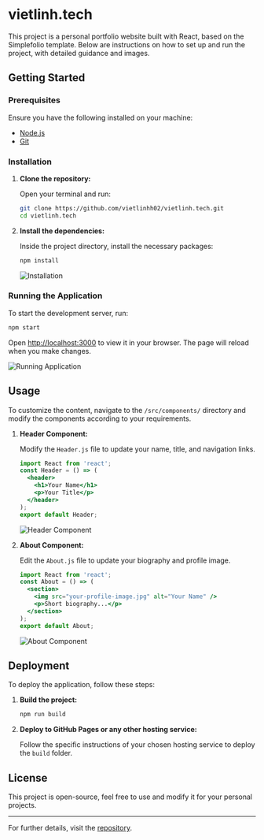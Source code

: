 # vietlinh.tech

This project is a personal portfolio website built with React, based on the Simplefolio template. Below are instructions on how to set up and run the project, with detailed guidance and images.

## Getting Started

### Prerequisites

Ensure you have the following installed on your machine:
- [Node.js](https://nodejs.org/)
- [Git](https://git-scm.com/)

### Installation

1. **Clone the repository:**

    Open your terminal and run:
    ```bash
    git clone https://github.com/vietlinhh02/vietlinh.tech.git
    cd vietlinh.tech
    ```

2. **Install the dependencies:**

    Inside the project directory, install the necessary packages:
    ```bash
    npm install
    ```

    ![Installation](https://via.placeholder.com/800x400.png?text=Install+Dependencies)

### Running the Application

To start the development server, run:
```bash
npm start
```
Open [http://localhost:3000](http://localhost:3000) to view it in your browser. The page will reload when you make changes.

![Running Application](https://via.placeholder.com/800x400.png?text=Running+Application)

## Usage

To customize the content, navigate to the `/src/components/` directory and modify the components according to your requirements.

1. **Header Component:**

    Modify the `Header.js` file to update your name, title, and navigation links.

    ```jsx
    import React from 'react';
    const Header = () => (
      <header>
        <h1>Your Name</h1>
        <p>Your Title</p>
      </header>
    );
    export default Header;
    ```

    ![Header Component](https://via.placeholder.com/800x400.png?text=Header+Component)

2. **About Component:**

    Edit the `About.js` file to update your biography and profile image.

    ```jsx
    import React from 'react';
    const About = () => (
      <section>
        <img src="your-profile-image.jpg" alt="Your Name" />
        <p>Short biography...</p>
      </section>
    );
    export default About;
    ```

    ![About Component](https://via.placeholder.com/800x400.png?text=About+Component)

## Deployment

To deploy the application, follow these steps:

1. **Build the project:**
    ```bash
    npm run build
    ```

2. **Deploy to GitHub Pages or any other hosting service:**

    Follow the specific instructions of your chosen hosting service to deploy the `build` folder.

## License

This project is open-source, feel free to use and modify it for your personal projects.

---

For further details, visit the [repository](https://github.com/vietlinhh02/vietlinh.tech).
